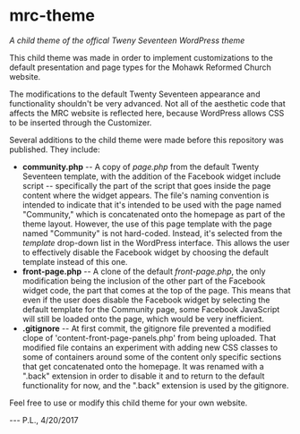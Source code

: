 # mrc-theme

*A child theme of the offical Tweny Seventeen WordPress theme*

This child theme was made in order to implement customizations to the default presentation and page types for the Mohawk Reformed Church website.

The modifications to the default Twenty Seventeen appearance and functionality shouldn't be very advanced. Not all of the aesthetic code that affects the MRC website is reflected here, because WordPress allows CSS to be inserted through the Customizer.

Several additions to the child theme were made before this repository was published. They include:
- **community.php** -- A copy of *page.php* from the default Twenty Seventeen template, with the addition of the Facebook widget include script -- specifically the part of the script that goes inside the page content where the widget appears. The file's naming convention is intended to indicate that it's intended to be used with the page named "Community," which is concatenated onto the homepage as part of the theme layout. However, the use of this page template with the page named "Community" is not hard-coded. Instead, it's selected from the *template* drop-down list in the WordPress interface. This allows the user to effectively disable the Facebook widget by choosing the default template instead of this one.
- **front-page.php** -- A clone of the default *front-page.php*, the only modification being the inclusion of the other part of the Facebook widget code, the part that comes at the top of the page. This means that even if the user does disable the Facebook widget by selecting the default template for the Community page, some Facebook JavaScript will still be loaded onto the page, which would be very inefficient.
- **.gitignore** -- At first commit, the gitignore file prevented a modified clope of 'content-front-page-panels.php' from being uploaded. That modified file contains an experiment with adding new CSS classes to some of containers around some of the content only specific sections that get concatenated onto the homepage. It was renamed with a ".back" extension in order to disable it and to return to the default functionality for now, and the ".back" extension is used by the gitignore.

Feel free to use or modify this child theme for your own website.

--- P.L., 4/20/2017